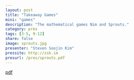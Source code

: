 ```yaml
---
layout: post
title: "Takeaway Games"
mini: "games"
description: "The mathematical games Nim and Sprouts."
category: pres
tags: [3-5, 9-12]
share: false
image: sprouts.jpg
presenter: "Steven Soojin Kim"
pressite: http://ssk.im
presurl: /pres/sprouts.pdf
---
```



[pdf](http://www.dam.brown.edu/people/ramanan/documents/Sproutology-0.2-Steven.pdf)